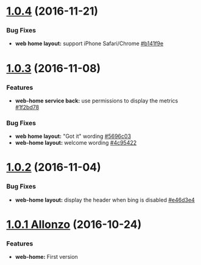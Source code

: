 <a name="1.0.4"></a>
# [1.0.4](https://github.com/CodeCorico/allons-y-web-home/compare/1.0.3...1.0.4) (2016-11-21)

### Bug Fixes
* **web home layout:** support iPhone Safari/Chrome [#b141f9e](https://github.com/CodeCorico/allons-y-web-home/commit/b141f9e)

<a name="1.0.3"></a>
# [1.0.3](https://github.com/CodeCorico/allons-y-web-home/compare/1.0.2...1.0.3) (2016-11-08)

### Features
* **web-home service back:** use permissions to display the metrics [#1f2bd78](https://github.com/CodeCorico/allons-y-web-home/commit/1f2bd78)

### Bug Fixes
* **web home layout:** "Got it" wording [#5696c03](https://github.com/CodeCorico/allons-y-web-home/commit/5696c03)
* **web-home layout:** welcome wording [#4c95422](https://github.com/CodeCorico/allons-y-web-home/commit/4c95422)

<a name="1.0.2"></a>
# [1.0.2](https://github.com/CodeCorico/allons-y-web-home/compare/1.0.1...1.0.2) (2016-11-04)

### Bug Fixes
* **web-home layout:** display the header when bing is disabled [#e46d3e4](https://github.com/CodeCorico/allons-y-web-home/commit/e46d3e4)

<a name="1.0.1"></a>
# [1.0.1 Allonzo](https://github.com/CodeCorico/allons-y-web-home/releases/tag/1.0.1) (2016-10-24)

### Features
* **web-home:** First version
